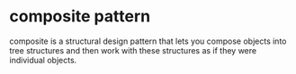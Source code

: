 # composite pattern

composite is a structural design pattern that lets you compose objects into tree structures and then work with these structures as if they were individual objects.